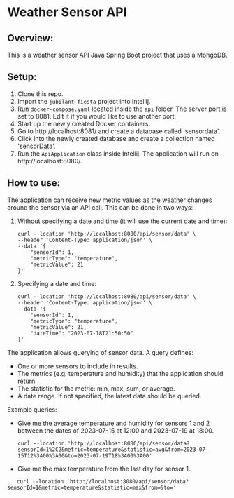 # Weather Sensor API

## Overview:
This is a weather sensor API Java Spring Boot project that uses a MongoDB.

## Setup:
1. Clone this repo.
2. Import the `jubilant-fiesta` project into Intellij.
3. Run `docker-compose.yaml` located inside the `api` folder. The server port is set to 8081. Edit it if you would like to use another port.
4. Start up the newly created Docker containers.
5. Go to http://localhost:8081/ and create a database called 'sensordata'. 
6. Click into the newly created database and create a collection named 'sensorData'.
7. Run the `ApiApplication` class inside Intellij. The application will run on http://localhost:8080/.

## How to use:
The application can receive new metric values as the weather changes around the sensor via an API call. This can be done in two ways:

1. Without specifying a date and time (it will use the current date and time):
   ```shell
   curl --location 'http://localhost:8080/api/sensor/data' \
   --header 'Content-Type: application/json' \
   --data '{
       "sensorId": 1,
       "metricType": "temperature",
       "metricValue": 21
   }'
   ```

2. Specifying a date and time:
   ```shell
   curl --location 'http://localhost:8080/api/sensor/data' \
   --header 'Content-Type: application/json' \
   --data '{
       "sensorId": 1,
       "metricType": "temperature",
       "metricValue": 21,
       "dateTime": "2023-07-18T21:50:50"
   }'
   ```

The application allows querying of sensor data. A query defines:
- One or more sensors to include in results.
- The metrics (e.g. temperature and humidity) that the application should return.
- The statistic for the metric: min, max, sum, or average.
- A date range. If not specified, the latest data should be queried.

Example queries:
- Give me the average temperature and humidity for sensors 1 and 2 between the dates of 2023-07-15 at 12:00 and 2023-07-19 at 18:00.
   ```shell
   curl --location 'http://localhost:8080/api/sensor/data?sensorId=1%2C2&metric=temperature&statistic=avg&from=2023-07-15T12%3A00%3A00&to=2023-07-19T18%3A00%3A00'
   ```
- Give me the max temperature from the last day for sensor 1.
```shell
   curl --location 'http://localhost:8080/api/sensor/data?sensorId=1&metric=temperature&statistic=max&from=&to='
   ```
